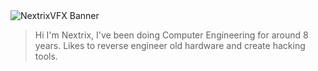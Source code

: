 <picture>
 <source media="(prefers-color-scheme: dark)" srcset="https://yt3.googleusercontent.com/vnVwj-azrAevFXEh6_T_iogXnQnOX2iMv7HzujJxEKaKhaM_ZVYJ0qCJeXe22i6UxanAiQFo=w1707-fcrop64=1,00005a57ffffa5a8-k-c0xffffffff-no-nd-rj">
 <source media="(prefers-color-scheme: light)" srcset="https://yt3.googleusercontent.com/vnVwj-azrAevFXEh6_T_iogXnQnOX2iMv7HzujJxEKaKhaM_ZVYJ0qCJeXe22i6UxanAiQFo=w1707-fcrop64=1,00005a57ffffa5a8-k-c0xffffffff-no-nd-rj">
 <img alt="NextrixVFX Banner" src="https://yt3.googleusercontent.com/vnVwj-azrAevFXEh6_T_iogXnQnOX2iMv7HzujJxEKaKhaM_ZVYJ0qCJeXe22i6UxanAiQFo=w1707-fcrop64=1,00005a57ffffa5a8-k-c0xffffffff-no-nd-rj">
</picture>

> Hi I'm Nextrix, I've been doing Computer Engineering for around 8 years. Likes to reverse engineer old hardware and create hacking tools.

